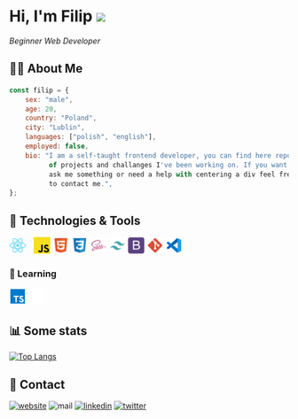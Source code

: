 # Hi, I'm Filip <img src="https://media.giphy.com/media/hvRJCLFzcasrR4ia7z/giphy.gif" width="25px">

<em>Beginner Web Developer</em>

## 👨‍💻 About Me

```javascript
const filip = {
	sex: "male",
	age: 20,
	country: "Poland",
	city: "Lublin",
	languages: ["polish", "english"],
	employed: false,
	bio: "I am a self-taught frontend developer, you can find here repos
	      of projects and challanges I've been working on. If you want to
	      ask me something or need a help with centering a div feel free
	      to contact me.",
};
```

## 🔧 Technologies & Tools

<img src="https://github.com/fkozlicki/fkozlicki/blob/main/icons/react.svg" width="30" style="margin-right: 10px;" /> <img src="https://github.com/fkozlicki/fkozlicki/blob/main/icons/js.svg" width="30"/> <img src="https://github.com/fkozlicki/fkozlicki/blob/main/icons/html.svg" width="30" /> <img src="https://github.com/fkozlicki/fkozlicki/blob/main/icons/css.svg" width="30" /> <img src="https://github.com/fkozlicki/fkozlicki/blob/main/icons/sass.svg" width="30" /> <img src="https://github.com/fkozlicki/fkozlicki/blob/main/icons/tw.svg" width="30"/> <img src="https://github.com/fkozlicki/fkozlicki/blob/main/icons/bs.svg" width="30"/> <img src="https://github.com/fkozlicki/fkozlicki/blob/main/icons/git.svg" width="30"/> <img src="https://github.com/fkozlicki/fkozlicki/blob/main/icons/vscode.svg" width="30"/>

### 📒 Learning

<img src="https://github.com/fkozlicki/fkozlicki/blob/main/icons/ts.svg" width="30" /> <img src="https://github.com/fkozlicki/fkozlicki/blob/main/icons/next.svg" width="30" />

## 📊 Some stats

[![Top Langs](https://github-readme-stats.vercel.app/api/top-langs/?username=fkozlicki&layout=compact&theme=tokyonight)](https://github.com/fkozlicki/github-readme-stats)

## 📝 Contact

<a href="https://kozlicki.com" target="_blank"><img src="https://img.shields.io/static/v1?label=&labelColor=ffffff&message=kozlicki&color=%23000000&style=flat&logo=google-chrome&logoColor=%23000000" alt="website" /></a>
<img src="https://img.shields.io/badge/-filip.kozlickii@gmail.com-c14438?style=flat&logo=Gmail&logoColor=white" alt="mail" />
<a href="https://www.linkedin.com/in/fkozlicki/" target="_blank" ><img src="https://img.shields.io/badge/-fkozlicki-0072b1?style=flat&logo=Linkedin&logoColor=white" alt="linkedin" /></a>
<a href="https://twitter.com/intent/follow?screen_name=fkozlicki" target="_blank"><img src="https://img.shields.io/badge/-@FKozlicki-00acee?style=flat&logo=Twitter&logoColor=white" alt="twitter" /></a>
